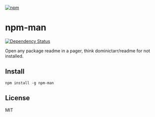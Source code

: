 [![npm](https://nodei.co/npm/npm-man.png)](https://nodei.co/npm/npm-man/)

# npm-man

[![Dependency Status][david-badge]][david]

Open any package readme in a pager, think dominictarr/readme for not installed.

[david]: https://david-dm.org/eush77/npm-man
[david-badge]: https://david-dm.org/eush77/npm-man.png

## Install

```
npm install -g npm-man
```

## License

MIT
